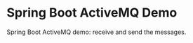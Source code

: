 Spring Boot ActiveMQ Demo
====================================
Spring Boot ActiveMQ demo: receive and send the messages.

